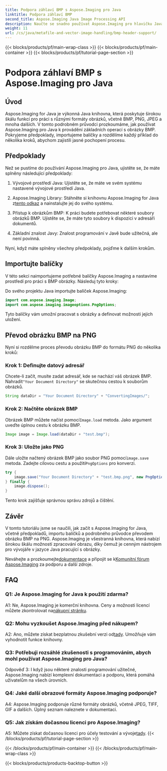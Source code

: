 ```yaml
---
title: Podpora záhlaví BMP s Aspose.Imaging pro Java
linktitle: Podpora záhlaví BMP
second_title: Aspose.Imaging Java Image Processing API
description: Naučte se snadno používat Aspose.Imaging pro hlavičku Java do BMP. Importujte balíčky, načtěte obrázky a ukládejte je v různých formátech krok za krokem.
weight: 11
url: /cs/java/metafile-and-vector-image-handling/bmp-header-support/
---
```


{{< blocks/products/pf/main-wrap-class >}}
{{< blocks/products/pf/main-container >}}
{{< blocks/products/pf/tutorial-page-section >}}

# Podpora záhlaví BMP s Aspose.Imaging pro Java

## Úvod

Aspose.Imaging for Java je výkonná Java knihovna, která poskytuje širokou škálu funkcí pro práci s různými formáty obrázků, včetně BMP, PNG, JPEG a mnoha dalších. V tomto podrobném průvodci prozkoumáme, jak používat Aspose.Imaging pro Java k provádění základních operací s obrázky BMP. Pokryjeme předpoklady, importujeme balíčky a rozdělíme každý příklad do několika kroků, abychom zajistili jasné pochopení procesu.

## Předpoklady

Než se pustíme do používání Aspose.Imaging pro Java, ujistěte se, že máte splněny následující předpoklady:

1. Vývojové prostředí Java: Ujistěte se, že máte ve svém systému nastavené vývojové prostředí Java.

2.  Aspose.Imaging Library: Stáhněte si knihovnu Aspose.Imaging for Java z[tento odkaz](https://releases.aspose.com/imaging/java/) a nainstalujte jej do svého systému.

3. Přístup k obrázkům BMP: K práci budete potřebovat některé soubory obrázků BMP. Ujistěte se, že máte tyto soubory k dispozici v adresáři dokumentů.

4. Základní znalost Javy: Znalost programování v Javě bude užitečná, ale není povinná.

Nyní, když máte splněny všechny předpoklady, pojďme k dalším krokům.

## Importujte balíčky

V této sekci naimportujeme potřebné balíčky Aspose.Imaging a nastavíme prostředí pro práci s BMP obrázky. Následuj tyto kroky:

Do svého projektu Java importujte balíček Aspose.Imaging:

```java
import com.aspose.imaging.Image;
import com.aspose.imaging.imageoptions.PngOptions;
```

Tyto balíčky vám umožní pracovat s obrázky a definovat možnosti jejich uložení.

## Převod obrázku BMP na PNG

Nyní si rozdělme proces převodu obrázku BMP do formátu PNG do několika kroků:

### Krok 1: Definujte datový adresář

 Chcete-li začít, musíte zadat adresář, kde se nachází váš obrázek BMP. Nahradit`"Your Document Directory"` se skutečnou cestou k souborům obrázků.

```java
String dataDir = "Your Document Directory" + "ConvertingImages/";
```

### Krok 2: Načtěte obrázek BMP

Obrázek BMP můžete načíst pomocí`Image.load` metoda. Jako argument uveďte úplnou cestu k obrázku BMP.

```java
Image image = Image.load(dataDir + "test.bmp");
```

### Krok 3: Uložte jako PNG

 Dále uložte načtený obrázek BMP jako soubor PNG pomocí`image.save` metoda. Zadejte cílovou cestu a použití`PngOptions` pro konverzi.

```java
try {
    image.save("Your Document Directory" + "test.bmp.png", new PngOptions());
} finally {
    image.dispose();
}
```

Tento krok zajišťuje správnou správu zdrojů a čištění.

## Závěr

V tomto tutoriálu jsme se naučili, jak začít s Aspose.Imaging for Java, včetně předpokladů, importu balíčků a podrobného průvodce převodem obrázku BMP na PNG. Aspose.Imaging je všestranná knihovna, která nabízí širokou škálu možností zpracování obrazu, díky čemuž je cenným nástrojem pro vývojáře v jazyce Java pracující s obrázky.

 Neváhejte a prozkoumejte[dokumentace](https://reference.aspose.com/imaging/java/) a připojit se k[Komunitní fórum Aspose.Imaging](https://forum.aspose.com/) za podporu a další zdroje.

## FAQ

### Q1: Je Aspose.Imaging for Java k použití zdarma?

 A1: Ne, Aspose.Imaging je komerční knihovna. Ceny a možnosti licencí můžete zkontrolovat na[nákupní stránku](https://purchase.aspose.com/buy).

### Q2: Mohu vyzkoušet Aspose.Imaging před nákupem?

A2: Ano, můžete získat bezplatnou zkušební verzi od[tady](https://releases.aspose.com/). Umožňuje vám vyhodnotit funkce knihovny.

### Q3: Potřebuji rozsáhlé zkušenosti s programováním, abych mohl používat Aspose.Imaging pro Java?

Odpověď 3: I když jsou některé znalosti programování užitečné, Aspose.Imaging nabízí komplexní dokumentaci a podporu, která pomáhá uživatelům na všech úrovních.

### Q4: Jaké další obrazové formáty Aspose.Imaging podporuje?

A4: Aspose.Imaging podporuje různé formáty obrázků, včetně JPEG, TIFF, GIF a dalších. Úplný seznam naleznete v dokumentaci.

### Q5: Jak získám dočasnou licenci pro Aspose.Imaging?

 A5: Můžete získat dočasnou licenci pro účely testování a vývoje[tady](https://purchase.aspose.com/temporary-license/).
{{< /blocks/products/pf/tutorial-page-section >}}

{{< /blocks/products/pf/main-container >}}
{{< /blocks/products/pf/main-wrap-class >}}

{{< blocks/products/products-backtop-button >}}
